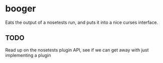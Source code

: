 booger
================================================================================
Eats the output of a nosetests run, and puts it into a nice curses
interface.

TODO
--------------------------------------------------------------------------------
Read up on the nosetests plugin API, see if we can get away with just
implementing a plugin
